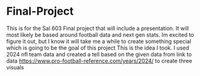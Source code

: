 # Final-Project
This is for the Sal 603 Final project that will include a presentation. It will most likely be based around football data and next gen stats. Im excited to figure it out, but I know it will take me a while to create something special which is going to be the goal of this project
This is the idea I took. I used 2024 nfl team data and created a tell based on the given data from link to data https://www.pro-football-reference.com/years/2024/ to create three visuals
